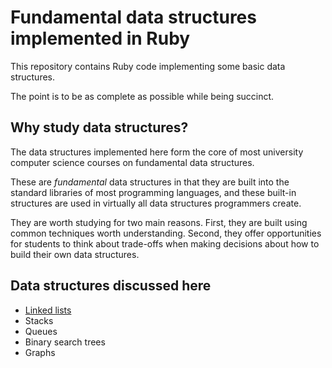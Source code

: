 # Fundamental data structures implemented in Ruby

This repository contains Ruby code implementing some basic data structures.

The point is to be as complete as possible while being succinct.

## Why study data structures?

The data structures implemented here form the core of most university computer
science courses on fundamental data structures.

These are _fundamental_ data structures in that they are built into the
standard libraries of most programming languages, and these built-in structures
are used in virtually all data structures programmers create.

They are worth studying for two main reasons. First, they are built using
common techniques worth understanding. Second, they offer opportunities for
students to think about trade-offs when making decisions about how to build
their own data structures.

## Data structures discussed here

- [Linked lists](linked_list)
- Stacks
- Queues
- Binary search trees
- Graphs
